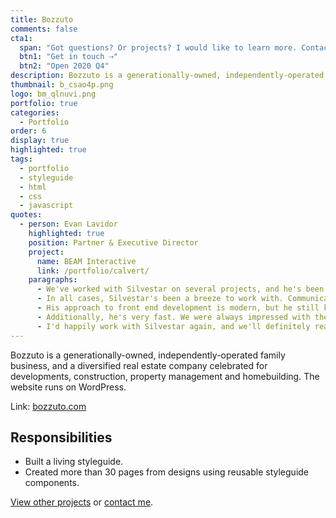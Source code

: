 ```yaml
---
title: Bozzuto
comments: false
cta1:
  span: "Got questions? Or projects? I would like to learn more. Contact me today!"
  btn1: "Get in touch ⇢"
  btn2: "Open 2020 Q4"
description: Bozzuto is a generationally-owned, independently-operated family business, and a diversified real estate company celebrated for developments, construction, property management and homebuilding. The website runs on WordPress.
thumbnail: b_csao4p.png
logo: bm_qlnuvi.png
portfolio: true
categories:
  - Portfolio
order: 6
display: true
highlighted: true
tags:
  - portfolio
  - styleguide
  - html
  - css
  - javascript
quotes:
  - person: Evan Lavidor
    highlighted: true
    position: Partner & Executive Director
    project:
      name: BEAM Interactive
      link: /portfolio/calvert/
    paragraphs:
      - We've worked with Silvestar on several projects, and he's been a pleasure to work with on all of them. Recently, he handled primary front end development for two large web sites that were launched on Adobe Experience Manager. He's also worked on the front end development of a large WordPress project as well as some smaller campaign landing page and microsite work.
      - In all cases, Silvestar's been a breeze to work with. Communication is easy, and he's happy to be part of a larger team, attend regular standups, stay in close communication electronically, etc. (a key factor when working across countries/time zones).
      - His approach to front end development is modern, but he still knows how to debug for Internet Explorer and handle browser-specific issues. He's a thorough tester and has a great eye for detail.
      - Additionally, he's very fast. We were always impressed with the speed at which he could put things together at a very high level of quality.
      - I'd happily work with Silvestar again, and we'll definitely reach out to him in the future when we need help with additional projects.
---
```


Bozzuto is a generationally-owned, independently-operated family business, and a diversified real estate company celebrated for developments, construction, property management and homebuilding. The website runs on WordPress.

Link: [bozzuto.com](//www.bozzuto.com)

## Responsibilities

- Built a living styleguide.
- Created more than 30 pages from designs using reusable styleguide components.

[View other projects](/portfolio/) or [contact me](/contact/).
